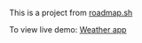 This is a project from [roadmap.sh](https://roadmap.sh/projects/weather-app)

To view live demo: [Weather app](https://caals666.github.io/weather-app)